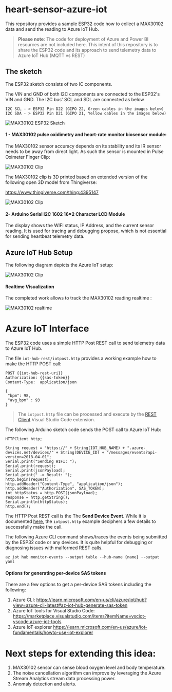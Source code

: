 # heart-sensor-azure-iot 

This repository provides a sample ESP32 code how to collect a MAX30102 data and send the reading to Azure IoT Hub.

> **Please note**: The code for deployment of Azure and Power BI resources are not included here. This intent of this repository is to share the ESP32 code and its approach to send telemetry data to Azure IoT Hub (MQTT vs REST)



## The sketch
The ESP32 sketch consists of two IC components.

The VIN and GND of both I2C components are connected to the ESP32's VIN and GND. The I2C bus' SCL and SDL are connected as below

```
I2C SCL - > ESP32 Pin D22 (GIPO 22, Green cables in the images below) 
I2C SDA - > ESP32 Pin D21 (GIPO 21, Yellow cables in the images below) 
```

![MAX30102 ESP32 Sketch](images/sketch.png)


#### 1 - MAX30102 pulse oxidimetry and heart-rate monitor biosensor module:

The MAX30102 sensor accuracy depends on its stability and its IR sensor needs to be away from direct light. As such the sensor is mounted in Pulse Oximeter Finger Clip:  

![MAX30102 Clip](images/MAX30102-clip.png)

The MAX30102 clip is 3D printed based on extended version of the following open 3D model from Thingiverse: 

https://www.thingiverse.com/thing:4395147

![MAX30102 Clip](images/clip1.png)

#### 2- Arduino Serial I2C 1602 16×2 Character LCD Module

The display shows the WIFI status, IP Address, and the current sensor reading. It is used for tracing and debugging propose, which is not essential for sending heartbeat telemetry data.

## Azure IoT Hub Setup


The following diagram depicts the Azure IoT setup:

![MAX30102 Clip](images/azure-iot.png)

#### Realtime Visualization
The completed work allows to track the MAX30102 reading realtime :

![MAX30102 realtime](images/realtime-visualization.png)


# Azure IoT Interface

The ESP32 code uses a simple HTTP Post REST call to send telemetry data to Azure IoT Hub. 

The file `iot-hub-rest/iotpost.http` provides a working example how to make the HTTP POST call:

```
POST {{iot-hub-rest-uri}}
Authorization: {{sas-token}}
Content-Type:  application/json

{
 "bpm": 98,
 "avg_bpm" : 93
}

```


> The `iotpost.http` file can be processed and execute by the [REST Client](https://marketplace.visualstudio.com/items?itemName=humao.rest-client) Visual Studio Code extension.

The following Arduino sketch code sends the POST call to Azure IoT Hub:

```
HTTPClient http;

String request = "https://" + String(IOT_HUB_NAME) + ".azure-devices.net/devices/" + String(DEVICE_ID) + "/messages/events?api-version=2018-04-01";
Serial.print("Sending WIFI: ");
Serial.print(request);
Serial.print(jsonPayload);
Serial.print(" -> Result: ");
http.begin(request);
http.addHeader("Content-Type", "application/json");
http.addHeader("Authorization", SAS_TOKEN);
int httpStatus = http.POST(jsonPayload);
response = http.getString();
Serial.println(httpStatus);
http.end();
```

The HTTP Post REST call is the The **Send Device Event**. While it is documented [here](https://learn.microsoft.com/en-us/rest/api/iothub/device/send-device-event), the `iotpost.http` example deciphers a few details to successfully make the call. 

The following Azure CLI command shows/traces the events being submitted by the ESP32 code or any devices. It is quite helpful for debugging or diagnosing issues with malformed REST calls.

```
az iot hub monitor-events --output table --hub-name {name} --output yaml
```



#### Options for generating per-device SAS tokens

There are a few options to get a per-device SAS tokens including the following:

1. Azure CLI: https://learn.microsoft.com/en-us/cli/azure/iot/hub?view=azure-cli-latest#az-iot-hub-generate-sas-token
1. Azure IoT tools for Visual Studio Code: https://marketplace.visualstudio.com/items?itemName=vsciot-vscode.azure-iot-tools
1. Azure IoT explorer https://learn.microsoft.com/en-us/azure/iot-fundamentals/howto-use-iot-explorer





# Next steps for extending this idea:

1. MAX30102 sensor can sense blood oxygen level and body temperature.
1. The noise cancellation algorithm can improve by leveraging the Azure Stream Analytics stream data processing power.
1. Anomaly detection and alerts.


